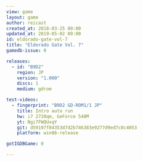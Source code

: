 ```yaml
---
view: game
layout: game
author: reicast
created_at: 2018-03-25 09:00
updated_at: 2019-05-02 09:00
id: eldorado-gate-vol-7
title: "Eldorado Gate Vol. 7"
gamedb-issue: 0

releases:
  - id: "B9D2"
    region: JP
    version: "1.000"
    discs: 1
    medium: gdrom

test-videos:
  - fingerprint: "B9D2 GD-ROM1/1 JP"
    title: Intro auto run
    hw: i7 2720qm, GeForce 540M
    yt: Ngi7FWQUxqY
    git: d59197f84353d7d2b746383e9277d9ed7c8c4053
    platform: win86-release

gotIGDBGame: 0

---
```

